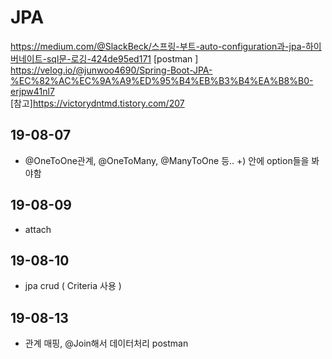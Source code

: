 # JPA
https://medium.com/@SlackBeck/스프링-부트-auto-configuration과-jpa-하이버네이트-sql문-로깅-424de95ed171
[postman ] https://velog.io/@junwoo4690/Spring-Boot-JPA-%EC%82%AC%EC%9A%A9%ED%95%B4%EB%B3%B4%EA%B8%B0-erjpw41nl7  
[참고]https://victorydntmd.tistory.com/207
## 19-08-07
- @OneToOne관계, @OneToMany, @ManyToOne 등.. +) 안에 option들을 봐야함
## 19-08-09
- attach 
## 19-08-10
- jpa crud ( Criteria 사용 )
## 19-08-13  
- 관계 매핑, @Join해서 데이터처리 postman
